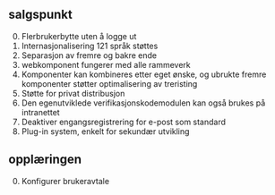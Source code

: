 ## salgspunkt

0. Flerbrukerbytte uten å logge ut
1. Internasjonalisering 121 språk støttes
2. Separasjon av fremre og bakre ende
3. webkomponent fungerer med alle rammeverk
4. Komponenter kan kombineres etter eget ønske, og ubrukte fremre komponenter støtter optimalisering av treristing
5. Støtte for privat distribusjon
6. Den egenutviklede verifikasjonskodemodulen kan også brukes på intranettet
7. Deaktiver engangsregistrering for e-post som standard
8. Plug-in system, enkelt for sekundær utvikling

## opplæringen

0. Konfigurer brukeravtale